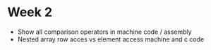 # Week 2
- Show all comparison operators in machine code / assembly
- Nested array row acces vs element access machine and c code